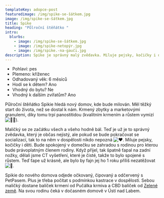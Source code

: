 ```yaml
---
templateKey: adopce-post
featuredimage: /img/spike-se-šátkem.jpg
image: /img/spike-se-šátkem.jpg
title: Spike
heading: "Půlroční štěňátko "
intro:
  blurbs:
    - image: /img/spike-se-šátkem.jpg
    - image: /img/spike-netopýr.jpg
    - image: /img/spike.-na-gauči.jpg
description: Spike je správný malý zvědavka. Miluje pejsky, kočičky i děti.
---
```



* Pohlaví: pes
* Plemeno: kříženec
* Odhadovaný věk: 6 měsíců
* Hodí se k dětem? Ano
* Vhodný do bytu? Ne
* Vhodný k dalším zvířatům? Ano

Půlroční štěňátko Spikie hledá nový domov, kde bude milován. Měl těžký start do života, než se dostal k nám. Krmený zbytky a marketovými granulemi, díky tomu trpí panostitidou (kvalitním krmením a růstem vymizí ![🙏🏻](https://static.xx.fbcdn.net/images/emoji.php/v9/tfb/1/16/1f64f_1f3fb.png)).

Maličký se ze začátku všech a všeho hodně bál. Teď je už je to správný zvědavka, který je občas nejistý, ale pokud se bude pokračovat se socializací, tak to na něm v dospělosti nikdo nepozná ![❤️](https://static.xx.fbcdn.net/images/emoji.php/v9/t6c/1/16/2764.png). Miluje pejsky, kočičky i děti. Bude [](<>)spokojený v domečku se zahradou s rodinou pro kterou bude právoplatným členem rodiny. Když přijel, tak špatně ťapal na zadní nožky, dělali jsme CT vyšetření, které je čisté, takže to bylo spojené s růstem. Teď ťape už krásně, ale bylo by fajn jej ho 1 roku příliš nezatěžovat ![🙂](https://static.xx.fbcdn.net/images/emoji.php/v9/t4c/1/16/1f642.png).

Spikie do nového domova odjede očkovaný, čipovaný a odčervený s PetPasem. Plus je třeba počítat s podmínkou kastrace v dospělosti. Sebou maličký dostane balíček krmení od Pučálka krmiva a CBD balíček od [Zelené země](https://www.zelenazeme.cz/). Na svou rodinu čeká v dočasném domově v Ústí nad Labem.